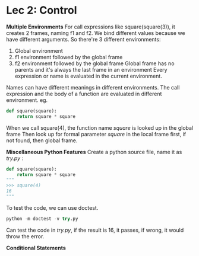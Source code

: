 # Lec 2: Control
**Multiple Environments**
For call expressions like square(square(3)), it creates 2 frames, naming f1 and f2.
We bind different values because we have different arguments.
So there're 3 different environments:
1. Global environment
2. f1 environment followed by the global frame
3. f2 environment followed by the global frame
Global frame has no parents and it's always the last frame in an environment
Every expression or name is evaluated in the current environment.

Names can have different meanings in different environments.
The call expression and the body of a function are evaluated in different environment.
eg.
```python
def square(square):
    return square * square
```
When we call square(4), the function name *square* is looked up in the global frame
Then look up for formal parameter *square* in the local frame first, if not found, then global frame.

**Miscellaneous Python Features**
Create a python source file, name it as *try.py* :

```python
def square(square):
    return square * square
"""
>>> square(4)
16
"""
```
To test the code, we can use doctest.
```python
python -m doctest -v try.py
```
Can test the code in *try.py*, if the result is 16, it passes, if wrong, it would throw the error.

**Conditional Statements**
